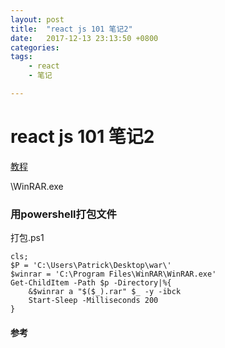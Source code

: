 ```yaml
---
layout: post
title:  "react js 101 笔记2"
date:   2017-12-13 23:13:50 +0800
categories: 
tags: 
    - react
    - 笔记

---
```


# react js 101 笔记2 #
[教程](https://github.com/kdchang/reactjs101/blob/master/Ch09/react-router-redux-github-finder.md)

\WinRAR.exe


### 用powershell打包文件 ###
打包.ps1

	cls;
	$P = 'C:\Users\Patrick\Desktop\war\'
	$winrar = 'C:\Program Files\WinRAR\WinRAR.exe'
	Get-ChildItem -Path $p -Directory|%{
	    &$winrar a "$($_).rar" $_ -y -ibck
	    Start-Sleep -Milliseconds 200
	}
#### 参考 ####

